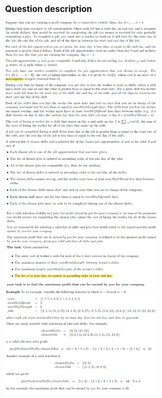 # Question description
![image info](readmepics/job_allocation_1.png)
![image info](readmepics/job_allocation_2.png)
![image info](readmepics/job_allocation_3.png)
![image info](readmepics/job_allocation_4.png)